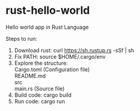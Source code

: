 # rust-hello-world
Hello world app in Rust Language

Steps to run:
1. Download rust: curl https://sh.rustup.rs -sSf | sh
2. Fix PATH: source $HOME/.cargo/env
3. Explore the structure: <br/>
   Cargo.toml (Configuration file) <br/>
   README.md       <br/>
   src <br/>
     main.rs (Source file) <br/>
4. Build code: cargo build
5. Run code: cargo run
